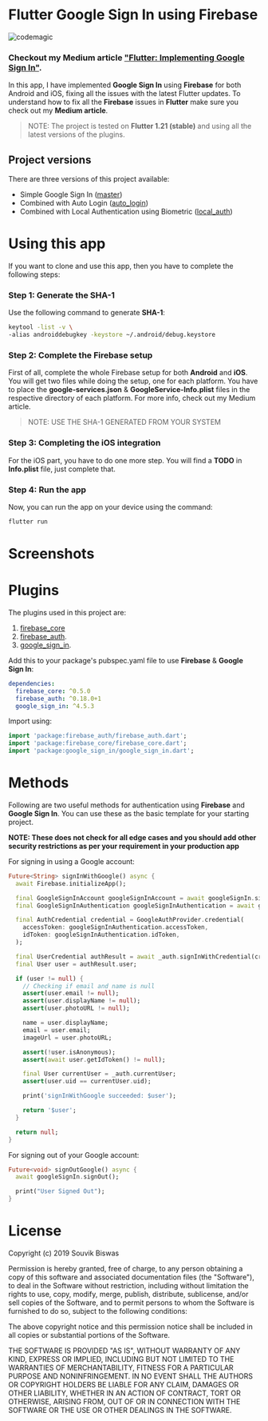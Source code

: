 # Flutter Google Sign In using Firebase 
![codemagic](https://api.codemagic.io/apps/5d636daaf5035821fb723bc3/5d636daaf5035821fb723bc2/status_badge.svg)

<!-- <p align="center">
  <img src="https://github.com/sbis04/sign_in_flutter/raw/master/Screenshot/login_cover.png">
</p> -->

### **Checkout my Medium article ["Flutter: Implementing Google Sign In"](https://medium.com/flutter-community/flutter-implementing-google-sign-in-71888bca24ed).**

In this app, I have implemented **Google Sign In** using **Firebase** for both Android and iOS, fixing all the issues with the latest Flutter updates. To understand how to fix all the **Firebase** issues in **Flutter** make sure you check out my **Medium article**.

> NOTE: The project is tested on **Flutter 1.21 (stable)** and using all the latest versions of the plugins.

## Project versions

There are three versions of this project available:

* Simple Google Sign In ([master](https://github.com/sbis04/sign_in_flutter/tree/master))
* Combined with Auto Login ([auto_login](https://github.com/sbis04/sign_in_flutter/tree/auto_login))
* Combined with Local Authentication using Biometric ([local_auth](https://github.com/sbis04/sign_in_flutter/tree/local_auth))

# Using this app
If you want to clone and use this app, then you have to complete the following steps:

### Step 1: Generate the SHA-1

Use the following command to generate **SHA-1**:

```bash
keytool -list -v \
-alias androiddebugkey -keystore ~/.android/debug.keystore
```

### Step 2: Complete the Firebase setup

First of all, complete the whole Firebase setup for both **Android** and **iOS**. You will get two files while doing the setup, one for each platform. You have to place the **google-services.json** & **GoogleService-Info.plist** files in the respective directory of each platform. For more info, check out my Medium article.

> NOTE: USE THE SHA-1 GENERATED FROM YOUR SYSTEM

### Step 3: Completing the iOS integration

For the iOS part, you have to do one more step. You will find a **TODO** in **Info.plist** file, just complete that.

### Step 4: Run the app

Now, you can run the app on your device using the command:

```bash
flutter run
```

# Screenshots

<!-- <p align="left">
  <img src="https://github.com/sbis04/sign_in_flutter/raw/master/Screenshot/login_screens.png">
</p> -->

# Plugins

The plugins used in this project are: 

1. [firebase_core](https://pub.dev/packages/firebase_core)
2. [firebase_auth](https://pub.dev/packages/firebase_auth).
3. [google_sign_in](https://pub.dev/packages/google_sign_in).

Add this to your package's pubspec.yaml file to use **Firebase** & **Google Sign In**:

```yaml
dependencies:
  firebase_core: ^0.5.0
  firebase_auth: ^0.18.0+1
  google_sign_in: ^4.5.3
```
Import using:

```dart
import 'package:firebase_auth/firebase_auth.dart';
import 'package:firebase_core/firebase_core.dart';
import 'package:google_sign_in/google_sign_in.dart';
```

# Methods

Following are two useful methods for authentication using **Firebase** and **Google Sign In**. You can use these as the basic template for your starting project.

**NOTE: These does not check for all edge cases and you should add other security restrictions as per your requirement in your production app**

For signing in using a Google account:

```dart
Future<String> signInWithGoogle() async {
  await Firebase.initializeApp();

  final GoogleSignInAccount googleSignInAccount = await googleSignIn.signIn();
  final GoogleSignInAuthentication googleSignInAuthentication = await googleSignInAccount.authentication;

  final AuthCredential credential = GoogleAuthProvider.credential(
    accessToken: googleSignInAuthentication.accessToken,
    idToken: googleSignInAuthentication.idToken,
  );

  final UserCredential authResult = await _auth.signInWithCredential(credential);
  final User user = authResult.user;

  if (user != null) {
    // Checking if email and name is null
    assert(user.email != null);
    assert(user.displayName != null);
    assert(user.photoURL != null);

    name = user.displayName;
    email = user.email;
    imageUrl = user.photoURL;

    assert(!user.isAnonymous);
    assert(await user.getIdToken() != null);

    final User currentUser = _auth.currentUser;
    assert(user.uid == currentUser.uid);

    print('signInWithGoogle succeeded: $user');

    return '$user';
  }

  return null;
}
```

For signing out of your Google account:

```dart
Future<void> signOutGoogle() async {
  await googleSignIn.signOut();

  print("User Signed Out");
}
```

# License

Copyright (c) 2019 Souvik Biswas

Permission is hereby granted, free of charge, to any person obtaining a copy
of this software and associated documentation files (the "Software"), to deal
in the Software without restriction, including without limitation the rights
to use, copy, modify, merge, publish, distribute, sublicense, and/or sell
copies of the Software, and to permit persons to whom the Software is
furnished to do so, subject to the following conditions:

The above copyright notice and this permission notice shall be included in all
copies or substantial portions of the Software.

THE SOFTWARE IS PROVIDED "AS IS", WITHOUT WARRANTY OF ANY KIND, EXPRESS OR
IMPLIED, INCLUDING BUT NOT LIMITED TO THE WARRANTIES OF MERCHANTABILITY,
FITNESS FOR A PARTICULAR PURPOSE AND NONINFRINGEMENT. IN NO EVENT SHALL THE
AUTHORS OR COPYRIGHT HOLDERS BE LIABLE FOR ANY CLAIM, DAMAGES OR OTHER
LIABILITY, WHETHER IN AN ACTION OF CONTRACT, TORT OR OTHERWISE, ARISING FROM,
OUT OF OR IN CONNECTION WITH THE SOFTWARE OR THE USE OR OTHER DEALINGS IN THE
SOFTWARE.
